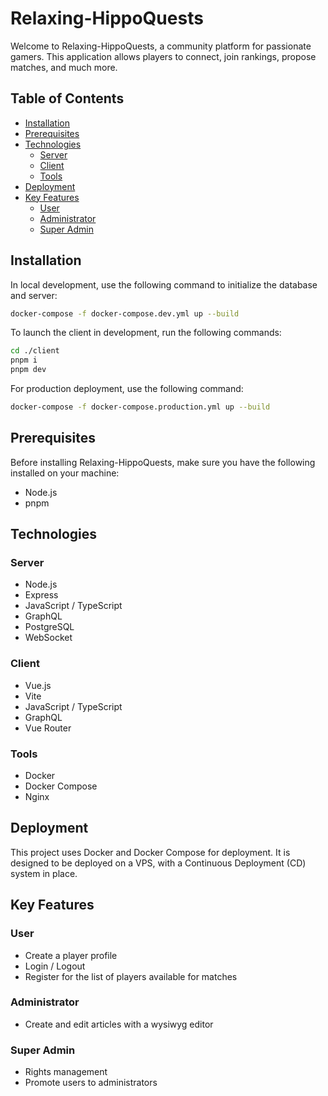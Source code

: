 # Relaxing-HippoQuests

Welcome to Relaxing-HippoQuests, a community platform for passionate gamers. This application allows players to connect, join rankings, propose matches, and much more.

## Table of Contents
- [Installation](#installation)
- [Prerequisites](#prerequisites)
- [Technologies](#technologies)
  - [Server](#server)
  - [Client](#client)
  - [Tools](#tools)
- [Deployment](#deployment)
- [Key Features](#key-features)
  - [User](#user)
  - [Administrator](#administrator)
  - [Super Admin](#super-admin)

## Installation
In local development, use the following command to initialize the database and server:

```bash
docker-compose -f docker-compose.dev.yml up --build
```

To launch the client in development, run the following commands:

```bash
cd ./client
pnpm i
pnpm dev
```
For production deployment, use the following command:
```bash
docker-compose -f docker-compose.production.yml up --build
```

## Prerequisites
Before installing Relaxing-HippoQuests, make sure you have the following installed on your machine:
- Node.js
- pnpm
  
## Technologies
### Server
- Node.js
- Express
- JavaScript / TypeScript
- GraphQL
- PostgreSQL
- WebSocket
### Client
- Vue.js
- Vite
- JavaScript / TypeScript
- GraphQL
- Vue Router
### Tools
- Docker
- Docker Compose
- Nginx
  
## Deployment
This project uses Docker and Docker Compose for deployment. It is designed to be deployed on a VPS, with a Continuous Deployment (CD) system in place.

## Key Features
### User
- Create a player profile
- Login / Logout
- Register for the list of players available for matches
### Administrator
- Create and edit articles with a wysiwyg editor
### Super Admin
- Rights management
- Promote users to administrators
